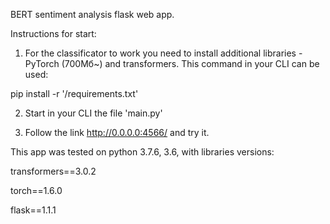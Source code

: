 BERT sentiment analysis flask web app.

Instructions for start:

1. For the classificator to work you need to install additional libraries - PyTorch (700Мб~) and transformers. This command in your CLI can be used:

pip install -r '/requirements.txt'

2. Start in your CLI the file 'main.py'

3. Follow the link http://0.0.0.0:4566/ and try it.

This app was tested on python 3.7.6, 3.6, with libraries versions:

transformers==3.0.2

torch==1.6.0

flask==1.1.1


